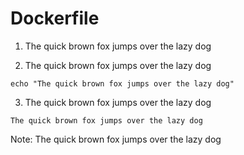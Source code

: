 # Dockerfile

1. The quick brown fox jumps over the lazy dog

2. The quick brown fox jumps over the lazy dog
```
echo "The quick brown fox jumps over the lazy dog"
```
3. The quick brown fox jumps over the lazy dog
```
The quick brown fox jumps over the lazy dog
```
Note: The quick brown fox jumps over the lazy dog